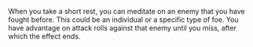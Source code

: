When you take a short rest, you can meditate on an enemy that you have fought before. This could be an individual or a specific type of foe. You have advantage on attack rolls against that enemy until you miss, after which the effect ends.